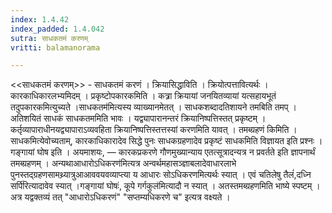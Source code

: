 ```yaml
---
index: 1.4.42
index_padded: 1.4.042
sutra: साधकतमं करणम्
vritti: balamanorama

---
```

<<साधकतमं करणम्>> - साधकतमं करणं । क्रियासिद्धाविति । क्रियोत्पत्तावित्यर्थः । कारकाधिकारलभ्यमिदम् । प्रकृष्टोपकारकमिति । कत्र्रा क्रियायां जनयितव्यायां यत्सहायभूतं तदुपकारकमित्युच्यते ।साधकतम॑मित्यस्य व्याख्यानमेतत् । साधकशब्दादतिशायने तमबिति तमप् । अतिशयितं साधकं साधकतममिति भावः । यद्व्यापारानन्तरं क्रियानिष्पत्तिस्तत् प्रकृष्टम् । कर्तृव्यापाराधीनयद्व्यापाराऽव्यवहिता क्रियानिष्पत्तिस्तत्तस्यां करणमिति यावत् । तमब्ग्रहणं किमिति । साधकमित्येवोच्यताम्, कारकाधिकारादेव सिद्धे पुनः साधकग्रहणादेव प्रकृष्टं साधकमिति विज्ञायत इति प्रश्नः । गङ्गायां घोष इति । अयमाशयः,  — कारकप्रकरणे गौणमुख्यान्याय एतत्सूत्रादन्यत्र न प्रवर्तते इति ज्ञापनार्थं तमब्ग्रहणम् । अन्यथाआधारोऽधिकरण॑मित्यत्र अन्वर्थमहासञ्ज्ञाबलादेवाधारलाभे पुनस्तद्ग्रहणसामथ्र्यात्रुआआववयवव्याप्त्या य आधारः सोऽधिकरणमित्यर्थः स्यात् । एवं चतिलेषु तैलं॑,दध्नि सर्पि॑रित्यादावेव स्यात् ।गङ्गायां घोषः॑, कूपे गर्गकुल॑मित्यादौ न स्यात् । अतस्तमब्ग्रहणमिति भाष्ये स्पष्टम् । अत्र यद्वक्तव्यं तत् "आधारोऽधिकरणं" "सप्तम्यधिकरणे च" इत्यत्र वक्ष्यते ।